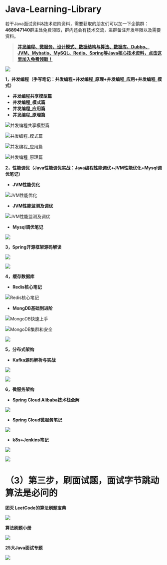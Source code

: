 # Java-Learning-Library
若干Java面试资料&技术进阶资料，需要获取的朋友们可以加一下企鹅群：**468947140**群主处免费领取，群内还会有技术交流，进群备注开发年限以及需要资料。

>[**并发编程、微服务、设计模式、数据结构与算法、数据库、Dubbo、JVM、Mybatis、MySQL、Redis、Spring等Java核心技术资料，点击这里加入免费领取！**](https://jq.qq.com/?_wv=1027&k=B5zJzol1)

![](https://upload-images.jianshu.io/upload_images/13638982-f2a2db2398fe5cb3.png?imageMogr2/auto-orient/strip%7CimageView2/2/w/1240)

**1，并发编程（手写笔记：并发编程+并发编程_原理+并发编程_应用+并发编程_模式）**

*   **并发编程共享模型篇**
*   **并发编程_模式篇**
*   **并发编程_应用篇**
*   **并发编程_原理篇**

![并发编程共享模型篇](https://upload-images.jianshu.io/upload_images/13638982-c8e9e0be7cf672bf?imageMogr2/auto-orient/strip%7CimageView2/2/w/1240)

![并发编程_模式篇](https://upload-images.jianshu.io/upload_images/13638982-2584418d16d702d2.png?imageMogr2/auto-orient/strip%7CimageView2/2/w/1240)

![并发编程_应用篇](https://upload-images.jianshu.io/upload_images/13638982-100c59cf523dc275?imageMogr2/auto-orient/strip%7CimageView2/2/w/1240)

![并发编程_原理篇](https://upload-images.jianshu.io/upload_images/13638982-7b1229d6b42a0872?imageMogr2/auto-orient/strip%7CimageView2/2/w/1240)

**2，性能调优（Java性能调优实战：Java编程性能调优+JVM性能优化+Mysql调优笔记）**

*   **JVM性能优化**

![JVM性能优化](https://upload-images.jianshu.io/upload_images/13638982-32f904841d26bd1e?imageMogr2/auto-orient/strip%7CimageView2/2/w/1240)

*   **JVM性能监测及调优**

![JVM性能监测及调优](https://upload-images.jianshu.io/upload_images/13638982-aeeaec2e9594b35a?imageMogr2/auto-orient/strip%7CimageView2/2/w/1240)

*   **Mysql调优笔记**

![](https://upload-images.jianshu.io/upload_images/13638982-fea6ab02aee86eff?imageMogr2/auto-orient/strip%7CimageView2/2/w/1240)

**3，Spring开源框架源码解读**

![](https://upload-images.jianshu.io/upload_images/13638982-0d6273644c9bb468?imageMogr2/auto-orient/strip%7CimageView2/2/w/1240)

![](https://upload-images.jianshu.io/upload_images/13638982-ea8cd0d94f8ca6e1?imageMogr2/auto-orient/strip%7CimageView2/2/w/1240)

**4，缓存数据库**

*   **Redis核心笔记**

![Redis核心笔记](https://upload-images.jianshu.io/upload_images/13638982-006f7b240a9843c9?imageMogr2/auto-orient/strip%7CimageView2/2/w/1240)

*   **MongDB基础到进阶**

![MongoDB快速上手](https://upload-images.jianshu.io/upload_images/13638982-6526cd2f81ad4d24?imageMogr2/auto-orient/strip%7CimageView2/2/w/1240)

![MongoDB集群和安全](https://upload-images.jianshu.io/upload_images/13638982-0705c396bc6aae8f?imageMogr2/auto-orient/strip%7CimageView2/2/w/1240)

![](https://upload-images.jianshu.io/upload_images/13638982-40231f2968bcb5bd?imageMogr2/auto-orient/strip%7CimageView2/2/w/1240)

**5，分布式架构**

*   **Kafka源码解析与实战**

![](https://upload-images.jianshu.io/upload_images/13638982-4b20b03ebd9ab9f0?imageMogr2/auto-orient/strip%7CimageView2/2/w/1240)

![](https://upload-images.jianshu.io/upload_images/13638982-c0a684914da743ec?imageMogr2/auto-orient/strip%7CimageView2/2/w/1240)

**6，微服务架构**

*   **Spring Cloud Alibaba技术栈全解**

![](https://upload-images.jianshu.io/upload_images/13638982-4a377a705dcc6455?imageMogr2/auto-orient/strip%7CimageView2/2/w/1240)

*   **Spring Cloud微服务笔记**

![](https://upload-images.jianshu.io/upload_images/13638982-6022b41fb416e7c9?imageMogr2/auto-orient/strip%7CimageView2/2/w/1240)

*   **k8s+Jenkins笔记**

![](https://upload-images.jianshu.io/upload_images/13638982-9c56dba5b249113f?imageMogr2/auto-orient/strip%7CimageView2/2/w/1240)

![](https://upload-images.jianshu.io/upload_images/13638982-cc608379ecb6ffa5?imageMogr2/auto-orient/strip%7CimageView2/2/w/1240)

# （3）第三步，刷面试题，面试字节跳动算法是必问的

**团灭 LeetCode的算法刷题宝典**

![](https://upload-images.jianshu.io/upload_images/13638982-62372a6cb1db3586?imageMogr2/auto-orient/strip%7CimageView2/2/w/1240)

**算法刷题小册**

![](https://upload-images.jianshu.io/upload_images/13638982-499d4628c1febde9.png?imageMogr2/auto-orient/strip%7CimageView2/2/w/1240)

**25大Java面试专题**

![](https://upload-images.jianshu.io/upload_images/13638982-69d997620907f708?imageMogr2/auto-orient/strip%7CimageView2/2/w/1240)
